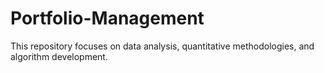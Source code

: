 # Portfolio-Management
This repository focuses on data analysis, quantitative methodologies, and algorithm development.
